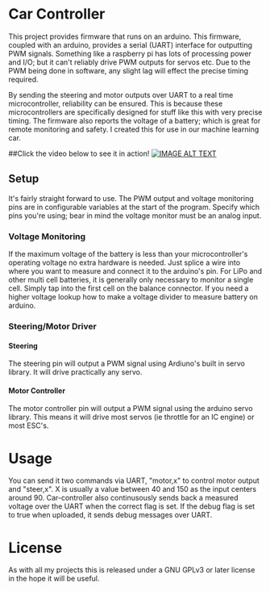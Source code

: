 # Car Controller
This project provides firmware that runs on an arduino.  This firmware, coupled with an arduino, provides a serial (UART) interface for outputting PWM signals.  Something like a raspberry pi has lots of processing power and I/O; but it can't reliably drive PWM outputs for servos etc.  Due to the PWM being done in software, any slight lag will effect the precise timing required.

By sending the steering and motor outputs over UART to a real time microcontroller, reliability can be ensured.  This is because these microcontrollers are specifically designed for stuff like this with very precise timing.  The firmware also reports the voltage of a battery; which is great for remote monitoring and safety.  I created this for use in our machine learning car.  

##Click the video below to see it in action!
[![IMAGE ALT TEXT](http://img.youtube.com/vi/tFwCyHdAWf0/0.jpg)](https://youtu.be/tFwCyHdAWf0 "Machine Learning Car")

## Setup
It's fairly straight forward to use.  The PWM output and voltage monitoring pins are in configurable variables at the start of the program.  Specify which pins you're using; bear in mind the voltage monitor must be an analog input.

### Voltage Monitoring
If the maximum voltage of the battery is less than your microcontroller's operating voltage no extra hardware is needed.  Just splice a wire into where you want to measure and connect it to the arduino's pin.  For LiPo and other multi cell batteries, it is generally only necessary to monitor a single cell.  Simply tap into the first cell on the balance connector.  If you need a higher voltage lookup how to make a voltage divider to measure battery on arduino.

### Steering/Motor Driver
#### Steering
The steering pin will output a PWM signal using Ardiuno's built in servo library.  It will drive practically any servo.

#### Motor Controller
The motor controller pin will output a PWM signal using the arduino servo library.  This means it will drive most servos (ie throttle for an IC engine) or most ESC's.

# Usage
You can send it two commands via UART, "motor,x" to control motor output and "steer,x".  X is usually a value between 40 and 150 as the input centers around 90.  Car-controller also continusously sends back a measured voltage over the UART when the correct flag is set.  If the debug flag is set to true when uploaded, it sends debug messages over UART.

# License
As with all my projects this is released under a GNU GPLv3 or later license in the hope it will be useful.
